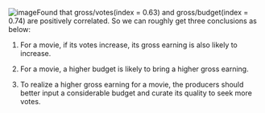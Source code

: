 ![image](https://github.com/user-attachments/assets/8d36a825-1163-4d99-a653-8696614338f9)Found that gross/votes(index = 0.63) and gross/budget(index = 0.74) are positively correlated. 
So we can roughly get three conclusions as below:

1.	For a movie, if its votes increase, its gross earning is also likely to increase.
   
2.	For a movie, a higher budget is likely to bring a higher gross earning.
   
3.	To realize a higher gross earning for a movie, the producers should better input a considerable budget and curate its quality to seek more votes. 
